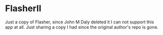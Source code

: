 # FlasherII
Just a copy of Flasher, since John M Daly deleted it
I can not support this app at all. Just sharing a copy I had since the original author's repo is gone. 
